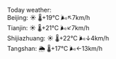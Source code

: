 Today weather:  
Beijing: ☀️   🌡️+19°C 🌬️↖7km/h  
Tianjin: ☀️   🌡️+21°C 🌬️↙7km/h  
Shijiazhuang: ☀️   🌡️+22°C 🌬️↓4km/h  
Tangshan: 🌦   🌡️+17°C 🌬️←13km/h  
